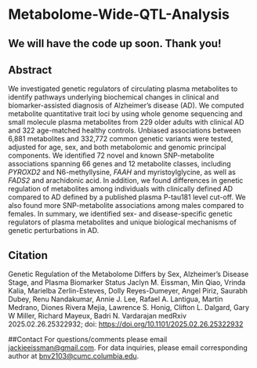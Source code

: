 # Metabolome-Wide-QTL-Analysis

## We will have the code up soon. Thank you!

## Abstract
We investigated genetic regulators of circulating plasma metabolites to identify pathways underlying biochemical changes in clinical and biomarker-assisted diagnosis of Alzheimer’s disease (AD). We computed metabolite quantitative trait loci by using whole genome sequencing and small molecule plasma metabolites from 229 older adults with clinical AD and 322 age-matched healthy controls. Unbiased associations between 6,881 metabolites and 332,772 common genetic variants were tested, adjusted for age, sex, and both metabolomic and genomic principal components. We identified 72 novel and known SNP-metabolite associations spanning 66 genes and 12 metabolite classes, including *PYROXD2* and N6-methyllysine, *FAAH* and myristoylglycine, as well as *FADS2* and arachidonic acid. In addition, we found differences in genetic regulation of metabolites among individuals with clinically defined AD compared to AD defined by a published plasma P-tau181 level cut-off. We also found more SNP-metabolite associations among males compared to females. In summary, we identified sex- and disease-specific genetic regulators of plasma metabolites and unique biological mechanisms of genetic perturbations in AD.

## Citation
Genetic Regulation of the Metabolome Differs by Sex, Alzheimer’s Disease Stage, and Plasma Biomarker Status
Jaclyn M. Eissman, Min Qiao, Vrinda Kalia, Marielba Zerlin-Esteves, Dolly Reyes-Dumeyer, Angel Piriz, Saurabh Dubey, Renu Nandakumar, Annie J. Lee, Rafael A. Lantigua, Martin Medrano, Diones Rivera Mejia, Lawrence S. Honig, Clifton L. Dalgard, Gary W Miller, Richard Mayeux, Badri N. Vardarajan
medRxiv 2025.02.26.25322932; doi: https://doi.org/10.1101/2025.02.26.25322932

##Contact 
For questions/comments please email jackieeissman@gmail.com. For data inquiries, please email corresponding author at bnv2103@cumc.columbia.edu.
